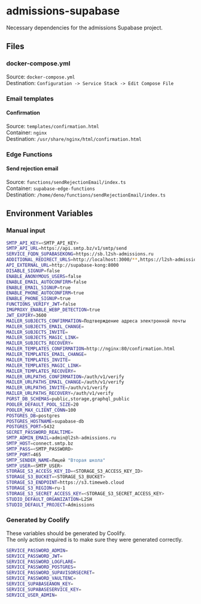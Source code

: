 # admissions-supabase

Necessary dependencies for the admissions Supabase project.

## Files

### docker-compose.yml

Source: `docker-compose.yml`  
Destination: `Configuration -> Service Stack -> Edit Compose File`

### Email templates

#### Confirmation

Source: `templates/confirmation.html`  
Container: `nginx`  
Destination: `/usr/share/nginx/html/confirmation.html`

### Edge Functions

#### Send rejection email

Source: `functions/sendRejectionEmail/index.ts`  
Container: `supabase-edge-functions`  
Destination: `/home/deno/functions/sendRejectionEmail/index.ts`

## Environment Variables

### Manual input

```bash
SMTP_API_KEY=<SMTP_API_KEY>
SMTP_API_URL=https://api.smtp.bz/v1/smtp/send
SERVICE_FQDN_SUPABASEKONG=https://sb.l2sh-admissions.ru
ADDITIONAL_REDIRECT_URLS=http://localhost:3000/**,https://l2sh-admissions.ru/**,https://admin.l2sh-admissions.ru/**
API_EXTERNAL_URL=http://supabase-kong:8000
DISABLE_SIGNUP=false
ENABLE_ANONYMOUS_USERS=false
ENABLE_EMAIL_AUTOCONFIRM=false
ENABLE_EMAIL_SIGNUP=true
ENABLE_PHONE_AUTOCONFIRM=true
ENABLE_PHONE_SIGNUP=true
FUNCTIONS_VERIFY_JWT=false
IMGPROXY_ENABLE_WEBP_DETECTION=true
JWT_EXPIRY=3600
MAILER_SUBJECTS_CONFIRMATION=Подтверждение адреса электронной почты
MAILER_SUBJECTS_EMAIL_CHANGE=
MAILER_SUBJECTS_INVITE=
MAILER_SUBJECTS_MAGIC_LINK=
MAILER_SUBJECTS_RECOVERY=
MAILER_TEMPLATES_CONFIRMATION=http://nginx:80/confirmation.html
MAILER_TEMPLATES_EMAIL_CHANGE=
MAILER_TEMPLATES_INVITE=
MAILER_TEMPLATES_MAGIC_LINK=
MAILER_TEMPLATES_RECOVERY=
MAILER_URLPATHS_CONFIRMATION=/auth/v1/verify
MAILER_URLPATHS_EMAIL_CHANGE=/auth/v1/verify
MAILER_URLPATHS_INVITE=/auth/v1/verify
MAILER_URLPATHS_RECOVERY=/auth/v1/verify
PGRST_DB_SCHEMAS=public,storage,graphql_public
POOLER_DEFAULT_POOL_SIZE=20
POOLER_MAX_CLIENT_CONN=100
POSTGRES_DB=postgres
POSTGRES_HOSTNAME=supabase-db
POSTGRES_PORT=5432
SECRET_PASSWORD_REALTIME=
SMTP_ADMIN_EMAIL=admin@l2sh-admissions.ru
SMTP_HOST=connect.smtp.bz
SMTP_PASS=<SMTP_PASSWORD>
SMTP_PORT=465
SMTP_SENDER_NAME=Лицей "Вторая школа"
SMTP_USER=<SMTP_USER>
STORAGE_S3_ACCESS_KEY_ID=<STORAGE_S3_ACCESS_KEY_ID>
STORAGE_S3_BUCKET=<STORAGE_S3_BUCKET>
STORAGE_S3_ENDPOINT=https://s3.timeweb.cloud
STORAGE_S3_REGION=ru-1
STORAGE_S3_SECRET_ACCESS_KEY=<STORAGE_S3_SECRET_ACCESS_KEY>
STUDIO_DEFAULT_ORGANIZATION=L2SH
STUDIO_DEFAULT_PROJECT=Admissions
```

### Generated by Coolify

These variables should be generated by Coolify.  
The only action required is to make sure they were generated correctly.

```bash
SERVICE_PASSWORD_ADMIN=
SERVICE_PASSWORD_JWT=
SERVICE_PASSWORD_LOGFLARE=
SERVICE_PASSWORD_POSTGRES=
SERVICE_PASSWORD_SUPAVISORSECRET=
SERVICE_PASSWORD_VAULTENC=
SERVICE_SUPABASEANON_KEY=
SERVICE_SUPABASESERVICE_KEY=
SERVICE_USER_ADMIN=
```
